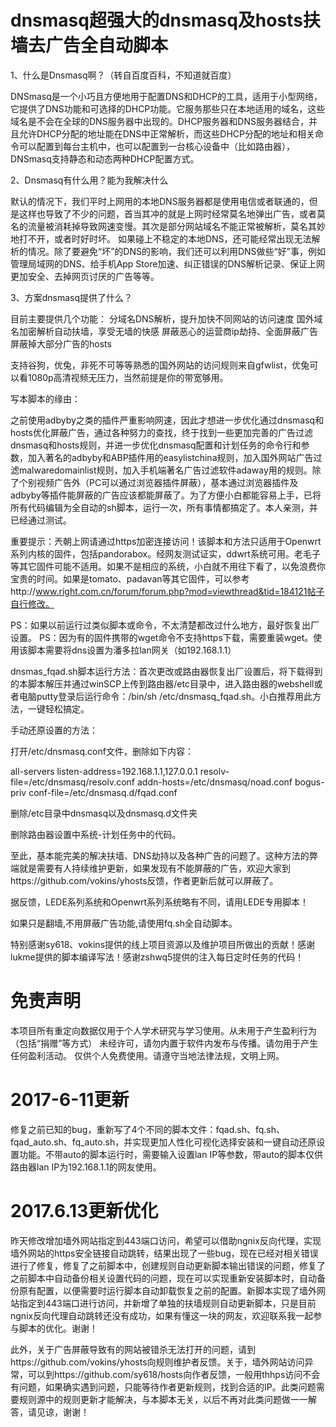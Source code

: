 # dnsmasq超强大的dnsmasq及hosts扶墙去广告全自动脚本

1、什么是Dnsmasq啊？（转自百度百科，不知道就百度）

DNSmasq是一个小巧且方便地用于配置DNS和DHCP的工具，适用于小型网络，它提供了DNS功能和可选择的DHCP功能。它服务那些只在本地适用的域名，这些域名是不会在全球的DNS服务器中出现的。DHCP服务器和DNS服务器结合，并且允许DHCP分配的地址能在DNS中正常解析，而这些DHCP分配的地址和相关命令可以配置到每台主机中，也可以配置到一台核心设备中（比如路由器），DNSmasq支持静态和动态两种DHCP配置方式。

2、Dnsmasq有什么用？能为我解决什么

默认的情况下，我们平时上网用的本地DNS服务器都是使用电信或者联通的，但是这样也导致了不少的问题，首当其冲的就是上网时经常莫名地弹出广告，或者莫名的流量被消耗掉导致网速变慢。其次是部分网站域名不能正常被解析，莫名其妙地打不开，或者时好时坏。
如果碰上不稳定的本地DNS，还可能经常出现无法解析的情况。除了要避免“坏”的DNS的影响，我们还可以利用DNS做些“好”事，例如管理局域网的DNS、给手机App Store加速、纠正错误的DNS解析记录、保证上网更加安全、去掉网页讨厌的广告等等。

3、方案dnsmasq提供了什么？

目前主要提供几个功能：
分域名DNS解析，提升加快不同网站的访问速度
国外域名加密解析自动扶墙，享受无墙的快感
屏蔽恶心的运营商ip劫持、全面屏蔽广告
屏蔽掉大部分广告的hosts

支持谷狗，优兔，非死不可等等熟悉的国外网站的访问规则来自gfwlist，优兔可以看1080p高清视频无压力，当然前提是你的带宽够用。

写本脚本的缘由：

之前使用adbyby之类的插件严重影响网速，因此才想进一步优化通过dnsmasq和hosts优化屏蔽广告，通过各种努力的查找，终于找到一些更加完善的广告过滤dnsmasq和hosts规则，并进一步优化dnsmasq配置和计划任务的命令行和参数，加入著名的adbyby和ABP插件用的easylistchina规则，加入国外网站广告过滤malwaredomainlist规则，加入手机端著名广告过滤软件adaway用的规则。除了个别视频广告外（PC可以通过浏览器插件屏蔽），基本通过浏览器插件及adbyby等插件能屏蔽的广告应该都能屏蔽了。为了方便小白都能容易上手，已将所有代码编辑为全自动的sh脚本，运行一次，所有事情都搞定了。本人亲测，并已经通过测试。

重要提示：兲朝上网请通过https加密连接访问！该脚本和方法只适用于Openwrt系列内核的固件，包括pandorabox。经网友测试证实，ddwrt系统可用。老毛子等其它固件可能不适用。如果不是相应的系统，小白就不用往下看了，以免浪费你宝贵的时间。如果是tomato、padavan等其它固件，可以参考http://www.right.com.cn/forum/forum.php?mod=viewthread&tid=184121帖子自行修改。

PS：如果以前运行过类似脚本或命令，不太清楚都改过什么地方，最好恢复出厂设置。
PS：因为有的固件携带的wget命令不支持https下载，需要重装wget。使用该脚本需要将dns设置为潘多拉lan网关（如192.168.1.1）

dnsmas_fqad.sh脚本运行方法：首次更改或路由器恢复出厂设置后，将下载得到的本脚本解压并通过winSCP上传到路由器/etc目录中，进入路由器的webshell或者电脑putty登录后运行命令：/bin/sh /etc/dnsmasq_fqad.sh。小白推荐用此方法，一键轻松搞定。

手动还原设置的方法：

打开/etc/dnsmasq.conf文件，删除如下内容：

all-servers
listen-address=192.168.1.1,127.0.0.1
resolv-file=/etc/dnsmasq/resolv.conf
addn-hosts=/etc/dnsmasq/noad.conf
bogus-priv
conf-file=/etc/dnsmasq.d/fqad.conf

删除/etc目录中dnsmasq以及dnsmasq.d文件夹

删除路由器设置中系统-计划任务中的代码。

至此，基本能完美的解决扶墙、DNS劫持以及各种广告的问题了。这种方法的弊端就是需要有人持续维护更新，如果发现有不能屏蔽的广告，欢迎大家到https://github.com/vokins/yhosts反馈，作者更新后就可以屏蔽了。

据反馈，LEDE系列系统和Openwrt系列系统略有不同，请用LEDE专用脚本！

如果只是翻墙,不用屏蔽广告功能,请使用fq.sh全自动脚本。

特别感谢sy618、vokins提供的线上项目资源以及维护项目所做出的贡献！感谢lukme提供的脚本编译写法！感谢zshwq5提供的注入每日定时任务的代码！

# 免责声明

本项目所有重定向数据仅用于个人学术研究与学习使用。从未用于产生盈利行为（包括“捐赠”等方式）
未经许可，请勿内置于软件内发布与传播。请勿用于产生任何盈利活动。
仅供个人免费使用。请遵守当地法律法规，文明上网。

# 2017-6-11更新

修复之前已知的bug，重新写了4个不同的脚本文件：fqad.sh、fq.sh、fqad_auto.sh、fq_auto.sh，并实现更加人性化可视化选择安装和一键自动还原设置功能。不带auto的脚本运行时，需要输入设置lan IP等参数，带auto的脚本仅供路由器lan IP为192.168.1.1的网友使用。

# 2017.6.13更新优化

昨天修改增加墙外网站指定到443端口访问，希望可以借助ngnix反向代理，实现墙外网站的https安全链接自动跳转，结果出现了一些bug，现在已经对相关错误进行了修复，修复了之前脚本中，创建规则自动更新脚本输出错误的问题，修复了之前脚本中自动备份相关设置代码的问题，现在可以实现重新安装脚本时，自动备份原有配置，以便需要时运行脚本自动卸载恢复之前的配置。新脚本实现了墙外网站指定到443端口进行访问，并新增了单独的扶墙规则自动更新脚本，只是目前ngnix反向代理自动跳转还没有成功，如果有懂这一块的网友，欢迎联系我一起参与脚本的优化。谢谢！

此外，关于广告屏蔽导致有的网站被错杀无法打开的问题，请到https://github.com/vokins/yhosts向规则维护者反馈。关于，墙外网站访问异常，可以到https://github.com/sy618/hosts向作者反馈，一般用thhps访问不会有问题，如果确实遇到问题，只能等待作者更新规则，找到合适的IP。此类问题需要规则源中的规则更新才能解决，与本脚本无关，以后不再对此类问题做一一解答，请见谅，谢谢！
